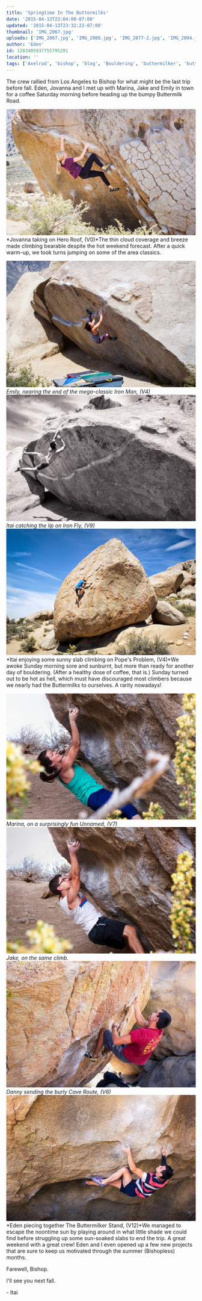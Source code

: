 ```yaml
---
title: 'Springtime In The Buttermilks'
date: '2015-04-13T23:04:00-07:00'
updated: '2015-04-13T23:32:22-07:00'
thumbnail: 'IMG_2067.jpg'
uploads: ['IMG_2067.jpg', 'IMG_2088.jpg', 'IMG_2077-2.jpg', 'IMG_2094.jpg', 'IMG_2116.jpg', 'IMG_2117.jpg', 'IMG_2105.jpg', 'IMG_2169.jpg']
author: 'Eden'
id: 1283405937755795291
location: ''
tags: ['Axelrad', 'bishop', 'blog', 'Bouldering', 'buttermilker', 'buttermilks', 'California', 'Climbing', 'Eden', 'Five', 'Five Ten', 'granite', 'highball', 'hot', 'Itai', 'Photo']
---
```


The crew rallied from Los Angeles to Bishop for what might be the last trip before fall. Eden, Jovanna and I met up with Marina, Jake and Emily in town for a coffee Saturday morning before heading up the bumpy Buttermilk Road. 

![image alt](uploads/IMG_2067.jpg)*Jovanna taking on Hero Roof, (V0)*The thin cloud coverage and breeze made climbing bearable despite the hot weekend forecast. After a quick warm-up, we took turns jumping on some of the area classics.

![image alt](uploads/IMG_2088.jpg)*Emily, nearing the end of the mega-classic Iron Man, (V4)*![image alt](uploads/IMG_2077-2.jpg)*Itai catching the lip on Iron Fly, (V9)*![image alt](uploads/IMG_2094.jpg)*Itai enjoying some sunny slab climbing on Pope's Problem, (V4)*We awoke Sunday morning sore and sunburnt, but more than ready for another day of bouldering. (After a healthy dose of coffee, that is.) Sunday turned out to be hot as hell, which must have discouraged most climbers because we nearly had the Buttermilks to ourselves. A rarity nowadays!

![image alt](uploads/IMG_2116.jpg)*Marina, on a surprisingly fun Unnamed, (V7)*![image alt](uploads/IMG_2117.jpg)*Jake, on the same climb.*![image alt](uploads/IMG_2105.jpg)*Danny sending the burly Cave Route, (V6)*![image alt](uploads/IMG_2169.jpg)*Eden piecing together The Buttermilker Stand, (V12)*We managed to escape the noontime sun by playing around in what little shade we could find before struggling up some sun-soaked slabs to end the trip. A great weekend with a great crew! Eden and I even opened up a few new projects that are sure to keep us motivated through the summer (Bishopless) months.

Farewell, Bishop.

I'll see you next fall.

\- Itai
